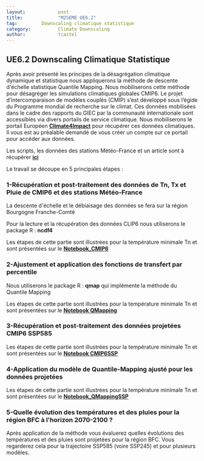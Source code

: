```yaml
---
layout:            post
title:             "M2SEME UE6.2"
tag:         Downscaling climatique statistique
category:          Climate Downscaling
author:            tcastel
---
```



## UE6.2 Downscaling Climatique Statistique

Après avoir présenté les principes de la désagrégation climatique dynamique et statistique nous appliquerons la méthode de descente d'échelle statistique Quantile Mapping. Nous mobiliserons cette méthode pour désagréger les simulations climatiques globales CMIP6. Le projet d’intercomparaison de modèles couplés (CMIP) s’est développé sous l’égide du Programme mondial de recherche sur le climat. Ces données mobilisées dans le cadre des rapports du GIEC par la communauté internationale sont accessibles via divers portails de service climatique. Nous mobiliserons le portail Européen [**Climate4Impact**](https://climate4impact.eu/impactportal/data/esgfsearch.jsp#) pour récupérer ces données climatiques. Il vous est au préalable demandé de vous créer un compte sur ce portail pour accéder aux données.

Les scripts, les données des stations Météo-France et un article sont à récupérer [**ici**](https://filesender.renater.fr/?s=download&token=339d0d3d-be8e-4c98-934f-8948fee79982)

Le travail se découpe en 5 principales étapes :

### 1-Récupération et post-traitement des données de Tn, Tx et Pluie de CMIP6 et des stations Météo-France
La descente d'échelle et le débiaisage des données se fera sur la région Bourgogne Franche-Comté

Pour la lecture et la récupération des données CLIP6 nous utiliserons le package R : **ncdf4**

Les étapes de cette partie sont illustrées pour la température minimale Tn et sont présentées sur le [**Notebook_CMIP6**](https://github.com/thierrycastel/tcnotebook/blob/master/M2SEME_UE62/UE62_readCMIP6.ipynb)

### 2-Ajustement et application des fonctions de transfert par percentile

Nous utiliserons le package R : **qmap** qui implémente la méthode du Quantile Mapping

Les étapes de cette partie sont illustrées pour la température minimale Tn et sont présentées sur le [**Notebook QMapping**](https://github.com/thierrycastel/tcnotebook/blob/master/M2SEME_UE62/UE62_QMappingCMIP6.ipynb)

### 3-Récupération et post-traitement des données projetées CMIP6 SSP585

Les étapes de cette partie sont illustrées pour la température minimale Tn et sont présentées sur le [**Notebook CMIP6SSP**](https://github.com/thierrycastel/tcnotebook/blob/master/M2SEME_UE62/UE62_readSSPCMIP6.ipynb)

### 4-Application du modèle de Quantile-Mapping ajusté pour les données projetées

Les étapes de cette partie sont illustrées pour la température minimale Tn et sont présentées sur le [**Notebook_QMappingSSP**](https://github.com/thierrycastel/tcnotebook/blob/master/M2SEME_UE62/UE62_QMapping_CMIP6SSP.ipynb)

### 5-Quelle évolution des températures et des pluies pour la région BFC à l'horizon 2070-2100 ?

Après application de la méthode vous évaluerez quelles évolutions des températures et des pluies sont projetées pour la région BFC. Vous regarderez cela pour la trajectoire SSP585 (voire SSP245) et pour plusieurs modèles.

